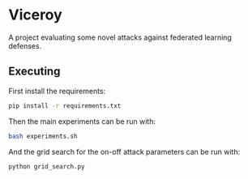 # Viceroy

A project evaluating some novel attacks against federated learning defenses.

## Executing

First install the requirements:
```sh
pip install -r requirements.txt
```

Then the main experiments can be run with:
```sh
bash experiments.sh
```

And the grid search for the on-off attack parameters can be run with:
```sh
python grid_search.py
```